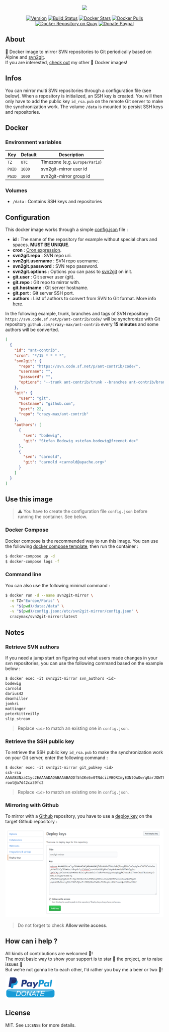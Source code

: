 <p align="center"><a href="https://github.com/crazy-max/docker-svn2git-mirror" target="_blank"><img height="128"src="https://raw.githubusercontent.com/crazy-max/docker-svn2git-mirror/master/.res/docker-svn2git-mirror.jpg"></a></p>

<p align="center">
  <a href="https://microbadger.com/images/crazymax/svn2git-mirror"><img src="https://images.microbadger.com/badges/version/crazymax/svn2git-mirror.svg?style=flat-square" alt="Version"></a>
  <a href="https://travis-ci.org/crazy-max/docker-svn2git-mirror"><img src="https://img.shields.io/travis/crazy-max/docker-svn2git-mirror/master.svg?style=flat-square" alt="Build Status"></a>
  <a href="https://hub.docker.com/r/crazymax/svn2git-mirror/"><img src="https://img.shields.io/docker/stars/crazymax/svn2git-mirror.svg?style=flat-square" alt="Docker Stars"></a>
  <a href="https://hub.docker.com/r/crazymax/svn2git-mirror/"><img src="https://img.shields.io/docker/pulls/crazymax/svn2git-mirror.svg?style=flat-square" alt="Docker Pulls"></a>
  <a href="https://quay.io/repository/crazymax/svn2git-mirror"><img src="https://quay.io/repository/crazymax/svn2git-mirror/status?style=flat-square" alt="Docker Repository on Quay"></a>
  <a href="https://www.paypal.com/cgi-bin/webscr?cmd=_s-xclick&hosted_button_id=LHT63R3FN9WMN"><img src="https://img.shields.io/badge/donate-paypal-7057ff.svg?style=flat-square" alt="Donate Paypal"></a>
</p>

## About

🐳 Docker image to mirror SVN repositories to Git periodically based on Alpine and [svn2git](https://github.com/nirvdrum/svn2git).<br />
If you are interested, [check out](https://hub.docker.com/r/crazymax/) my other 🐳 Docker images!

## Infos

You can mirror multi SVN repositories through a configuration file (see below). When a repository is initialized, an SSH key is created. You will then only have to add the public key `id_rsa.pub` on the remote Git server to make the synchronization work. The volume `/data` is mounted to persist SSH keys and repositories.

## Docker

### Environment variables

| Key                         | Default           | Description                               
|-----------------------------|-------------------|-------------------------------------------
| `TZ`                        | `UTC`             | Timezone (e.g. `Europe/Paris`)
| `PUID`                      | `1000`            | svn2git-mirror user id
| `PGID`                      | `1000`            | svn2git-mirror group id

### Volumes

* `/data` : Contains SSH keys and repositories

## Configuration

This docker image works through a simple [config.json](.res/config.json) file :

* **id** : The name of the repository for example without special chars and spaces. **MUST BE UNIQUE**.
* **cron** : [Cron expression](https://crontab.guru/).
* **svn2git.repo** : SVN repo uri.
* **svn2git.username** : SVN repo username.
* **svn2git.password** : SVN repo password.
* **svn2git.options** : Options you can pass to [svn2git](https://github.com/nirvdrum/svn2git#options-reference) on init.
* **git.user** : Git server user (git).
* **git.repo** : Git repo to mirror with.
* **git.hostname** : Git server hostname.
* **git.port** : Git server SSH port.
* **authors** : List of authors to convert from SVN to Git format. More info [here](https://github.com/nirvdrum/svn2git#authors).

In the following example, trunk, branches and tags of SVN repository `https://svn.code.sf.net/p/ant-contrib/code/` will be synchronize with Git repository `github.com/crazy-max/ant-contrib` every **15 minutes** and some authors will be converted.

```json
[
  {
    "id": "ant-contrib",
    "cron": "*/15 * * * *",
    "svn2git": {
      "repo": "https://svn.code.sf.net/p/ant-contrib/code/",
      "username": "",
      "password": "",
      "options": "--trunk ant-contrib/trunk --branches ant-contrib/branches --tags ant-contrib/tags"
    },
    "git": {
      "user": "git",
      "hostname": "github.com",
      "port": 22,
      "repo": "crazy-max/ant-contrib"
    },
    "authors": [
      {
        "svn": "bodewig",
        "git": "Stefan Bodewig <stefan.bodewig@freenet.de>"
      },
      {
        "svn": "carnold",
        "git": "carnold <carnold@apache.org>"
      }
    ]
  }
]
```

## Use this image

> :warning: You have to create the configuration file `config.json` before running the container. See below.

### Docker Compose

Docker compose is the recommended way to run this image. You can use the following [docker compose template](examples/compose/docker-compose.yml), then run the container :

```bash
$ docker-compose up -d
$ docker-compose logs -f
```

### Command line

You can also use the following minimal command :

```bash
$ docker run -d --name svn2git-mirror \
  -e TZ="Europe/Paris" \
  -v "$(pwd)/data:/data" \
  -v "$(pwd)/config.json:/etc/svn2git-mirror/config.json" \
  crazymax/svn2git-mirror:latest
```

## Notes

### Retrieve SVN authors

If you need a jump start on figuring out what users made changes in your svn repositories, you can use the following command based on the example below :

```
$ docker exec -it svn2git-mirror svn_authors <id>
bodewig
carnold
darius42
deanhiller
jonkri
mattinger
peterkittreilly
slip_stream
```

> Replace `<id>` to match an existing one in `config.json`.

### Retrieve the SSH public key

To retrieve the SSH public key `id_rsa.pub` to make the synchronization work on your Git server, enter the following command :

```
$ docker exec -it svn2git-mirror git_pubkey <id>
ssh-rsa AAAAB3NzaC1yc2EAAAADAQABAAABAQDf5hIKe5v0TNdciiVBQRImyE3NtOuOw/q0arJOWT8OrVw9w/kYWIT02QGRDHNxczY5np512/zGXfIbXG/oo4sRdN38Q69sGVkpI6sBAXYNfBPFHYDgShu/pOGAg+jVOwJnKvq94HiXNL6CbCsyEwxWScG1FcK5VPNv0njqxmMq9lqgEAZvrbuBzGT4MrOMdTBuOdAqzDDALzCDngKV4O0Rr7q/9SUSUOvgOgRoULH+Dgt4KJObtit3xhsPWMvqN0OvxziGdwJW1H2wmsmIvxaQbSZfgwR/qAnicXBvHovLrgfXJnf1WFxDjJsnP+ORQ4XbdYieWxz70JMzphLnKhkT root@a7d42ca39fc2
```

> Replace `<id>` to match an existing one in `config.json`.

### Mirroring with Github

To mirror with a [Github](https://github.com) repository, you have to use a [deploy key](https://developer.github.com/v3/guides/managing-deploy-keys/#deploy-keys) on the target Github repository :

![](.res/github.png)

> Do not forget to check **Allow write access**.

## How can i help ?

All kinds of contributions are welcomed :raised_hands:!<br />
The most basic way to show your support is to star :star2: the project, or to raise issues :speech_balloon:<br />
But we're not gonna lie to each other, I'd rather you buy me a beer or two :beers:!

[![Paypal](.res/paypal.png)](https://www.paypal.com/cgi-bin/webscr?cmd=_s-xclick&hosted_button_id=LHT63R3FN9WMN)

## License

MIT. See `LICENSE` for more details.

